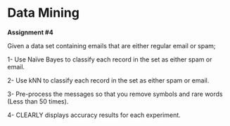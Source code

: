 # Data Mining
**Assignment #4**

Given a data set containing emails that are either regular email or spam;

1- Use Naïve Bayes to classify each record in the set as either spam or email.

2- Use kNN to classify each record in the set as either spam or email.

3- Pre-process the messages so that you remove symbols and rare words (Less than 50 times).

4- CLEARLY displays accuracy results for each experiment.